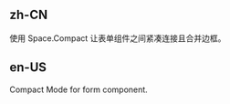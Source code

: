 ## zh-CN

使用 Space.Compact 让表单组件之间紧凑连接且合并边框。

## en-US

Compact Mode for form component.

<style>
.site-space-compact-wrapper .site-input-split {
  background-color: #fff;
}

.site-space-compact-wrapper .site-input-right:not(.ant-input-rtl) {
  border-left-width: 0;
}

.site-space-compact-wrapper .site-input-right:not(.ant-input-rtl):hover,
.site-space-compact-wrapper .site-input-right:not(.ant-input-rtl):focus {
  border-left-width: 1px;
}

.site-space-compact-wrapper .site-input-right.ant-input-rtl {
  border-right-width: 0;
}

.site-space-compact-wrapper .site-input-right.ant-input-rtl:hover,
.site-space-compact-wrapper .site-input-right.ant-input-rtl:focus {
  border-right-width: 1px;
}
</style>
